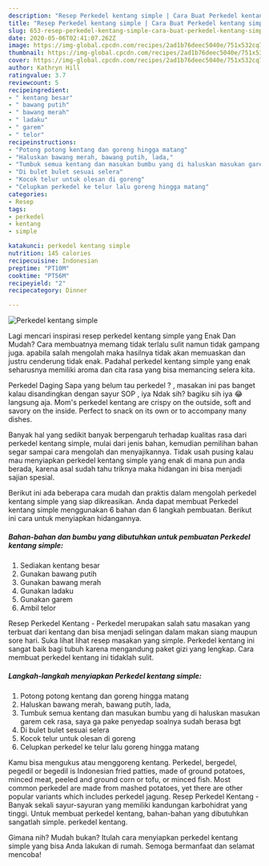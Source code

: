```yaml
---
description: "Resep Perkedel kentang simple | Cara Buat Perkedel kentang simple Yang Bikin Ngiler"
title: "Resep Perkedel kentang simple | Cara Buat Perkedel kentang simple Yang Bikin Ngiler"
slug: 653-resep-perkedel-kentang-simple-cara-buat-perkedel-kentang-simple-yang-bikin-ngiler
date: 2020-05-06T02:41:07.262Z
image: https://img-global.cpcdn.com/recipes/2ad1b76deec5040e/751x532cq70/perkedel-kentang-simple-foto-resep-utama.jpg
thumbnail: https://img-global.cpcdn.com/recipes/2ad1b76deec5040e/751x532cq70/perkedel-kentang-simple-foto-resep-utama.jpg
cover: https://img-global.cpcdn.com/recipes/2ad1b76deec5040e/751x532cq70/perkedel-kentang-simple-foto-resep-utama.jpg
author: Kathryn Hill
ratingvalue: 3.7
reviewcount: 5
recipeingredient:
- " kentang besar"
- " bawang putih"
- " bawang merah"
- " ladaku"
- " garem"
- " telor"
recipeinstructions:
- "Potong potong kentang dan goreng hingga matang"
- "Haluskan bawang merah, bawang putih, lada,"
- "Tumbuk semua kentang dan masukan bumbu yang di haluskan masukan garem cek rasa, saya ga pake penyedap soalnya sudah berasa bgt"
- "Di bulet bulet sesuai selera"
- "Kocok telur untuk olesan di goreng"
- "Celupkan perkedel ke telur lalu goreng hingga matang"
categories:
- Resep
tags:
- perkedel
- kentang
- simple

katakunci: perkedel kentang simple 
nutrition: 145 calories
recipecuisine: Indonesian
preptime: "PT10M"
cooktime: "PT56M"
recipeyield: "2"
recipecategory: Dinner

---
```



![Perkedel kentang simple](https://img-global.cpcdn.com/recipes/2ad1b76deec5040e/751x532cq70/perkedel-kentang-simple-foto-resep-utama.jpg)

Lagi mencari inspirasi resep perkedel kentang simple yang Enak Dan Mudah? Cara membuatnya memang tidak terlalu sulit namun tidak gampang juga. apabila salah mengolah maka hasilnya tidak akan memuaskan dan justru cenderung tidak enak. Padahal perkedel kentang simple yang enak seharusnya memiliki aroma dan cita rasa yang bisa memancing selera kita.

Perkedel Daging Sapa yang belum tau perkedel ? , masakan ini pas banget kalau disandingkan dengan sayur SOP , iya Ndak sih? bagiku sih iya 😂 langsung aja. Mom&#39;s perkedel kentang are crispy on the outside, soft and savory on the inside. Perfect to snack on its own or to accompany many dishes.

Banyak hal yang sedikit banyak berpengaruh terhadap kualitas rasa dari perkedel kentang simple, mulai dari jenis bahan, kemudian pemilihan bahan segar sampai cara mengolah dan menyajikannya. Tidak usah pusing kalau mau menyiapkan perkedel kentang simple yang enak di mana pun anda berada, karena asal sudah tahu triknya maka hidangan ini bisa menjadi sajian spesial.


Berikut ini ada beberapa cara mudah dan praktis dalam mengolah perkedel kentang simple yang siap dikreasikan. Anda dapat membuat Perkedel kentang simple menggunakan 6 bahan dan 6 langkah pembuatan. Berikut ini cara untuk menyiapkan hidangannya.

<!--inarticleads1-->

##### Bahan-bahan dan bumbu yang dibutuhkan untuk pembuatan Perkedel kentang simple:

1. Sediakan  kentang besar
1. Gunakan  bawang putih
1. Gunakan  bawang merah
1. Gunakan  ladaku
1. Gunakan  garem
1. Ambil  telor


Resep Perkedel Kentang - Perkedel merupakan salah satu masakan yang terbuat dari kentang dan bisa menjadi selingan dalam makan siang maupun sore hari. Suka lihat lihat resep masakan yang simple. Perkedel kentang ini sangat baik bagi tubuh karena mengandung paket gizi yang lengkap. Cara membuat perkedel kentang ini tidaklah sulit. 

<!--inarticleads2-->

##### Langkah-langkah menyiapkan Perkedel kentang simple:

1. Potong potong kentang dan goreng hingga matang
1. Haluskan bawang merah, bawang putih, lada,
1. Tumbuk semua kentang dan masukan bumbu yang di haluskan masukan garem cek rasa, saya ga pake penyedap soalnya sudah berasa bgt
1. Di bulet bulet sesuai selera
1. Kocok telur untuk olesan di goreng
1. Celupkan perkedel ke telur lalu goreng hingga matang


Kamu bisa mengukus atau menggoreng kentang. Perkedel, bergedel, pegedil or begedil is Indonesian fried patties, made of ground potatoes, minced meat, peeled and ground corn or tofu, or minced fish. Most common perkedel are made from mashed potatoes, yet there are other popular variants which includes perkedel jagung. Resep Perkedel Kentang - Banyak sekali sayur-sayuran yang memiliki kandungan karbohidrat yang tinggi. Untuk membuat perkedel kentang, bahan-bahan yang dibutuhkan sangatlah simple. perkedel kentang. 

Gimana nih? Mudah bukan? Itulah cara menyiapkan perkedel kentang simple yang bisa Anda lakukan di rumah. Semoga bermanfaat dan selamat mencoba!
